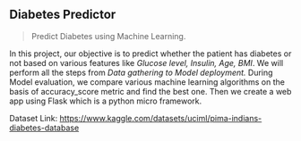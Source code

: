 
## Diabetes Predictor
> Predict Diabetes using Machine Learning.

In this project, our objective is to predict whether the patient has diabetes or not based on various features like *Glucose level, Insulin, Age, BMI*. We will perform all the steps from *Data gathering to Model deployment.* During Model evaluation, we compare various machine learning algorithms on the basis of accuracy_score metric and find the best one. Then we create a web app using Flask which is a python micro framework.

Dataset Link: https://www.kaggle.com/datasets/uciml/pima-indians-diabetes-database
